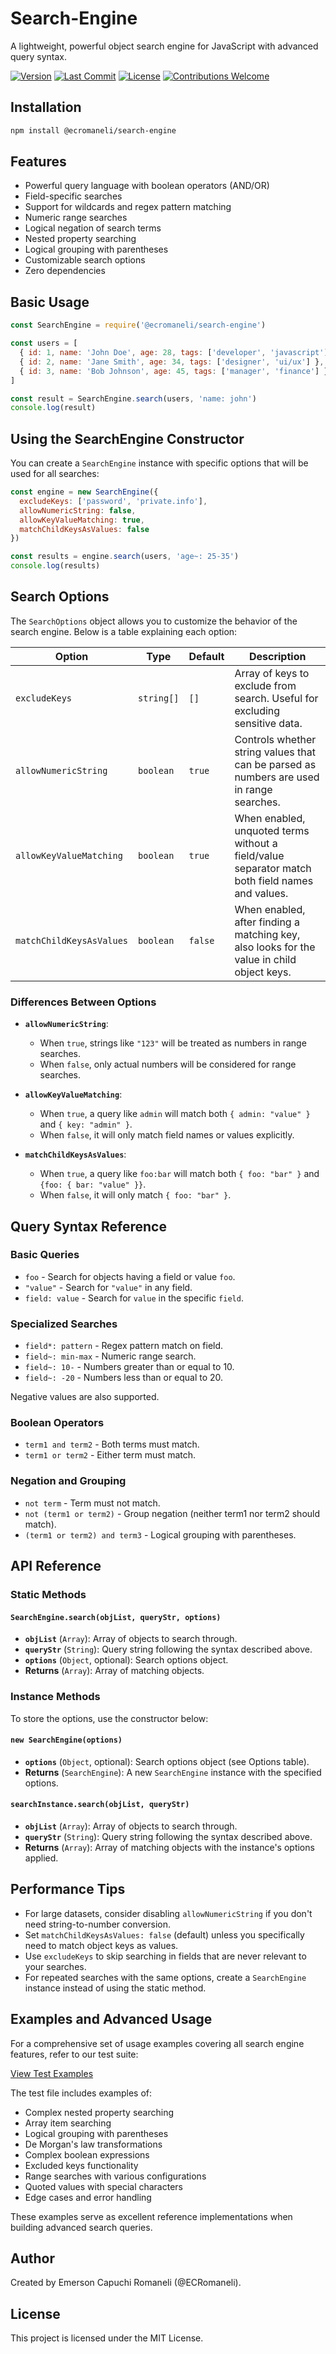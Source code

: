 # Search-Engine

A lightweight, powerful object search engine for JavaScript with advanced query syntax.

<p>
<a href="https://github.com/ECRomaneli/Search-Engine/tags"><img src="https://img.shields.io/github/v/tag/ecromaneli/Search-Engine?label=version&sort=semver" alt="Version"></a>
<a href="https://github.com/ECRomaneli/Search-Engine/commits/master"><img src="https://img.shields.io/github/last-commit/ecromaneli/Search-Engine" alt="Last Commit"></a>
<a href="https://github.com/ECRomaneli/Search-Engine/blob/master/LICENSE"><img src="https://img.shields.io/github/license/ecromaneli/Search-Engine" alt="License"></a>
<a href="https://github.com/ECRomaneli/Search-Engine/issues"><img src="https://img.shields.io/badge/contributions-welcome-brightgreen.svg" alt="Contributions Welcome"></a>
</p>

## Installation

```bash
npm install @ecromaneli/search-engine
``` 

## Features

- Powerful query language with boolean operators (AND/OR)
- Field-specific searches
- Support for wildcards and regex pattern matching
- Numeric range searches
- Logical negation of search terms
- Nested property searching
- Logical grouping with parentheses
- Customizable search options
- Zero dependencies

## Basic Usage

```javascript
const SearchEngine = require('@ecromaneli/search-engine')

const users = [
  { id: 1, name: 'John Doe', age: 28, tags: ['developer', 'javascript'] },
  { id: 2, name: 'Jane Smith', age: 34, tags: ['designer', 'ui/ux'] },
  { id: 3, name: 'Bob Johnson', age: 45, tags: ['manager', 'finance'] }
]

const result = SearchEngine.search(users, 'name: john')
console.log(result)
```

## Using the SearchEngine Constructor

You can create a `SearchEngine` instance with specific options that will be used for all searches:

```javascript
const engine = new SearchEngine({
  excludeKeys: ['password', 'private.info'],
  allowNumericString: false,
  allowKeyValueMatching: true,
  matchChildKeysAsValues: false
})

const results = engine.search(users, 'age~: 25-35')
console.log(results)
```

## Search Options

The `SearchOptions` object allows you to customize the behavior of the search engine. Below is a table explaining each option:

| Option                   | Type       | Default | Description                                                                                     |
|--------------------------|------------|---------|-------------------------------------------------------------------------------------------------|
| `excludeKeys`            | `string[]` | `[]`    | Array of keys to exclude from search. Useful for excluding sensitive data.                      |
| `allowNumericString`     | `boolean`  | `true`  | Controls whether string values that can be parsed as numbers are used in range searches.        |
| `allowKeyValueMatching`  | `boolean`  | `true`  | When enabled, unquoted terms without a field/value separator match both field names and values. |
| `matchChildKeysAsValues` | `boolean`  | `false` | When enabled, after finding a matching key, also looks for the value in child object keys.      |

### Differences Between Options

- **`allowNumericString`**:
  - When `true`, strings like `"123"` will be treated as numbers in range searches.
  - When `false`, only actual numbers will be considered for range searches.

- **`allowKeyValueMatching`**:
  - When `true`, a query like `admin` will match both `{ admin: "value" }` and `{ key: "admin" }`.
  - When `false`, it will only match field names or values explicitly.

- **`matchChildKeysAsValues`**:
  - When `true`, a query like `foo:bar` will match both `{ foo: "bar" }` and `{foo: { bar: "value" }}`.
  - When `false`, it will only match `{ foo: "bar" }`.

## Query Syntax Reference

### Basic Queries

- `foo` - Search for objects having a field or value `foo`.
- `"value"` - Search for `"value"` in any field.
- `field: value` - Search for `value` in the specific `field`.

### Specialized Searches

- `field*: pattern` - Regex pattern match on field.
- `field~: min-max` - Numeric range search.
- `field~: 10-` - Numbers greater than or equal to 10.
- `field~: -20` - Numbers less than or equal to 20.

Negative values are also supported.

### Boolean Operators

- `term1 and term2` - Both terms must match.
- `term1 or term2` - Either term must match.

### Negation and Grouping

- `not term` - Term must not match.
- `not (term1 or term2)` - Group negation (neither term1 nor term2 should match).
- `(term1 or term2) and term3` - Logical grouping with parentheses.

## API Reference

### Static Methods

#### `SearchEngine.search(objList, queryStr, options)`

- **`objList`** (`Array`): Array of objects to search through.
- **`queryStr`** (`String`): Query string following the syntax described above.
- **`options`** (`Object`, optional): Search options object.
- **Returns** (`Array`): Array of matching objects.

### Instance Methods

To store the options, use the constructor below:

#### `new SearchEngine(options)`

- **`options`** (`Object`, optional): Search options object (see Options table).
- **Returns** (`SearchEngine`): A new `SearchEngine` instance with the specified options.

#### `searchInstance.search(objList, queryStr)`

- **`objList`** (`Array`): Array of objects to search through.
- **`queryStr`** (`String`): Query string following the syntax described above.
- **Returns** (`Array`): Array of matching objects with the instance's options applied.

## Performance Tips

- For large datasets, consider disabling `allowNumericString` if you don't need string-to-number conversion.
- Set `matchChildKeysAsValues: false` (default) unless you specifically need to match object keys as values.
- Use `excludeKeys` to skip searching in fields that are never relevant to your searches.
- For repeated searches with the same options, create a `SearchEngine` instance instead of using the static method.

## Examples and Advanced Usage

For a comprehensive set of usage examples covering all search engine features, refer to our test suite:

[View Test Examples](test/index.test.js)

The test file includes examples of:
- Complex nested property searching
- Array item searching
- Logical grouping with parentheses
- De Morgan's law transformations
- Complex boolean expressions
- Excluded keys functionality
- Range searches with various configurations
- Quoted values with special characters
- Edge cases and error handling

These examples serve as excellent reference implementations when building advanced search queries.

## Author

Created by Emerson Capuchi Romaneli (@ECRomaneli).

## License

This project is licensed under the MIT License.